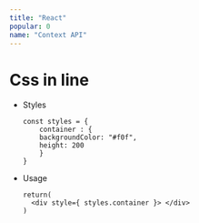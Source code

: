 ```yaml
---
title: "React"
popular: 0
name: "Context API"
---
```


# Css in line

- Styles

  ```
  const styles = {
      container : {
      backgroundColor: "#f0f",
      height: 200
      }
  }
  ```

- Usage

  ```
  return(
    <div style={ styles.container }> </div>
  )
  ```
